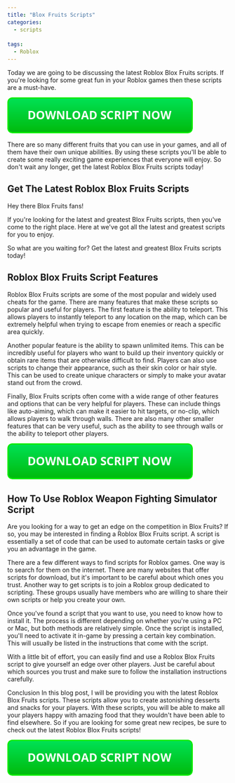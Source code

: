 ```yaml
---
title: "Blox Fruits Scripts"
categories:
  - scripts
  
tags:
  - Roblox
---
```


Today we are going to be discussing the latest Roblox Blox Fruits scripts. If you're looking for some great fun in your Roblox games then these scripts are a must-have.

[![script button](https://github.com/robloxpaste/robloxpaste.github.io/blob/main/script_button.png?raw=true)](https://rbxpaste.com/latest-script)


There are so many different fruits that you can use in your games, and all of them have their own unique abilities. By using these scripts you'll be able to create some really exciting game experiences that everyone will enjoy. So don't wait any longer, get the latest Roblox Blox Fruits scripts today!

## Get The Latest Roblox Blox Fruits Scripts

Hey there Blox Fruits fans!

If you're looking for the latest and greatest Blox Fruits scripts, then you've come to the right place. Here at we've got all the latest and greatest scripts for you to enjoy.

So what are you waiting for? Get the latest and greatest Blox Fruits scripts today!

## Roblox Blox Fruits Script Features

Roblox Blox Fruits scripts are some of the most popular and widely used cheats for the game. There are many features that make these scripts so popular and useful for players. The first feature is the ability to teleport. This allows players to instantly teleport to any location on the map, which can be extremely helpful when trying to escape from enemies or reach a specific area quickly.

Another popular feature is the ability to spawn unlimited items. This can be incredibly useful for players who want to build up their inventory quickly or obtain rare items that are otherwise difficult to find. Players can also use scripts to change their appearance, such as their skin color or hair style. This can be used to create unique characters or simply to make your avatar stand out from the crowd.

Finally, Blox Fruits scripts often come with a wide range of other features and options that can be very helpful for players. These can include things like auto-aiming, which can make it easier to hit targets, or no-clip, which allows players to walk through walls. There are also many other smaller features that can be very useful, such as the ability to see through walls or the ability to teleport other players.

[![script button](https://github.com/robloxpaste/robloxpaste.github.io/blob/main/script_button.png?raw=true)](https://rbxpaste.com/latest-script)

## How To Use Roblox Weapon Fighting Simulator Script

Are you looking for a way to get an edge on the competition in Blox Fruits? If so, you may be interested in finding a Roblox Blox Fruits script. A script is essentially a set of code that can be used to automate certain tasks or give you an advantage in the game.

There are a few different ways to find scripts for Roblox games. One way is to search for them on the internet. There are many websites that offer scripts for download, but it's important to be careful about which ones you trust. Another way to get scripts is to join a Roblox group dedicated to scripting. These groups usually have members who are willing to share their own scripts or help you create your own.

Once you've found a script that you want to use, you need to know how to install it. The process is different depending on whether you're using a PC or Mac, but both methods are relatively simple. Once the script is installed, you'll need to activate it in-game by pressing a certain key combination. This will usually be listed in the instructions that come with the script.

With a little bit of effort, you can easily find and use a Roblox Blox Fruits script to give yourself an edge over other players. Just be careful about which sources you trust and make sure to follow the installation instructions carefully.

Conclusion
In this blog post, I will be providing you with the latest Roblox Blox Fruits scripts. These scripts allow you to create astonishing desserts and snacks for your players. With these scripts, you will be able to make all your players happy with amazing food that they wouldn't have been able to find elsewhere. So if you are looking for some great new recipes, be sure to check out the latest Roblox Blox Fruits scripts!

[![script button](https://github.com/robloxpaste/robloxpaste.github.io/blob/main/script_button.png?raw=true)](https://rbxpaste.com/latest-script)
